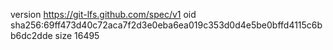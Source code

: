 version https://git-lfs.github.com/spec/v1
oid sha256:69ff473d40c72aca7f2d3e0eba6ea019c353d0d4e5be0bffd4115c6bb6dc2dde
size 16495
